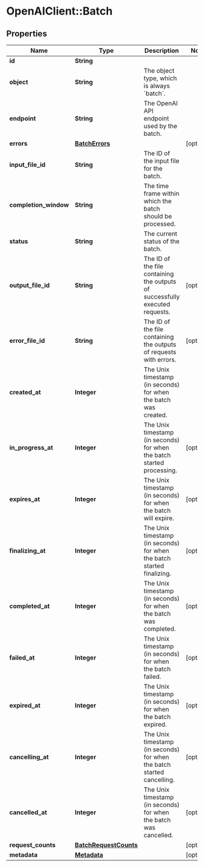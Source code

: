 # OpenAIClient::Batch

## Properties
Name | Type | Description | Notes
------------ | ------------- | ------------- | -------------
**id** | **String** |  | 
**object** | **String** | The object type, which is always &#x60;batch&#x60;. | 
**endpoint** | **String** | The OpenAI API endpoint used by the batch. | 
**errors** | [**BatchErrors**](BatchErrors.md) |  | [optional] 
**input_file_id** | **String** | The ID of the input file for the batch. | 
**completion_window** | **String** | The time frame within which the batch should be processed. | 
**status** | **String** | The current status of the batch. | 
**output_file_id** | **String** | The ID of the file containing the outputs of successfully executed requests. | [optional] 
**error_file_id** | **String** | The ID of the file containing the outputs of requests with errors. | [optional] 
**created_at** | **Integer** | The Unix timestamp (in seconds) for when the batch was created. | 
**in_progress_at** | **Integer** | The Unix timestamp (in seconds) for when the batch started processing. | [optional] 
**expires_at** | **Integer** | The Unix timestamp (in seconds) for when the batch will expire. | [optional] 
**finalizing_at** | **Integer** | The Unix timestamp (in seconds) for when the batch started finalizing. | [optional] 
**completed_at** | **Integer** | The Unix timestamp (in seconds) for when the batch was completed. | [optional] 
**failed_at** | **Integer** | The Unix timestamp (in seconds) for when the batch failed. | [optional] 
**expired_at** | **Integer** | The Unix timestamp (in seconds) for when the batch expired. | [optional] 
**cancelling_at** | **Integer** | The Unix timestamp (in seconds) for when the batch started cancelling. | [optional] 
**cancelled_at** | **Integer** | The Unix timestamp (in seconds) for when the batch was cancelled. | [optional] 
**request_counts** | [**BatchRequestCounts**](BatchRequestCounts.md) |  | [optional] 
**metadata** | [**Metadata**](Metadata.md) |  | [optional] 

